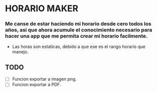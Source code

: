 # HORARIO MAKER
### Me canse de estar haciendo mi horario desde cero todos los años, asi que ahora acumule el conocimiento necesario para hacer una app que me permita crear mi horario facilmente.

* Las horas son estaticas, debido a que ese es el rango horario que manejo.

## TODO
- [ ] Funcion exportar a imagen png.  
- [ ] Funcion exportar a PDF.
